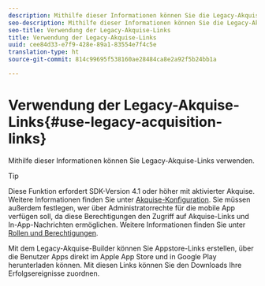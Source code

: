 ```yaml
---
description: Mithilfe dieser Informationen können Sie die Legacy-Akquise-Linkfunktionen verwenden.
seo-description: Mithilfe dieser Informationen können Sie die Legacy-Akquise-Linkfunktionen verwenden.
seo-title: Verwendung der Legacy-Akquise-Links
title: Verwendung der Legacy-Akquise-Links
uuid: cee84d33-e7f9-428e-89a1-83554e7f4c5e
translation-type: ht
source-git-commit: 814c99695f538160ae28484ca8e2a92f5b24bb1a

---
```



# Verwendung der Legacy-Akquise-Links{#use-legacy-acquisition-links}

Mithilfe dieser Informationen können Sie Legacy-Akquise-Links verwenden.

>[!TIP]
>
>Diese Funktion erfordert SDK-Version 4.1 oder höher mit aktivierter Akquise. Weitere Informationen finden Sie unter [Akquise-Konfiguration](/help/using/acquisition-main/t-enable-acquisition.md). Sie müssen außerdem festlegen, wer über Administratorrechte für die mobile App verfügen soll, da diese Berechtigungen den Zugriff auf Akquise-Links und In-App-Nachrichten ermöglichen. Weitere Informationen finden Sie unter [Rollen und Berechtigungen](/help/using/gs/c-mob-roles-and-permissions.md).

Mit dem Legacy-Akquise-Builder können Sie Appstore-Links erstellen, über die Benutzer Apps direkt im Apple App Store und in Google Play herunterladen können. Mit diesen Links können Sie den Downloads Ihre Erfolgsereignisse zuordnen.


